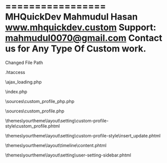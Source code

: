 =================
MHQuickDev
Mahmudul Hasan
www.mhquickdev.custom
Support: mahmudul0070@gmail.com
Contact us for Any Type Of Custom work.
=========================

Changed File Path

\.htaccess

\ajax_loading.php

\index.php

\sources\custom_profile_php.php

\sources\custom_profile.php

\themes\yourtheme\layout\setting\custom-profile-style\custom_profile.phtml

\themes\yourtheme\layout\setting\custom-profile-style\insert_update.phtml

\themes\yourtheme\layout\timeline\content.phtml

\themes\yourtheme\layout\setting\user-setting-sidebar.phtml

